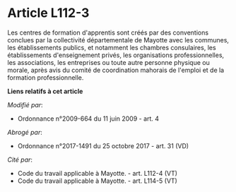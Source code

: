 # Article L112-3

Les centres de formation d'apprentis sont créés par des conventions conclues par la collectivité départementale de Mayotte
avec les communes, les établissements publics, et notamment les chambres consulaires, les établissements d'enseignement
privés, les organisations professionnelles, les associations, les entreprises ou toute autre personne physique ou morale,
après avis du comité de coordination mahorais de l'emploi et de la formation professionnelle.

**Liens relatifs à cet article**

_Modifié par_:

  - Ordonnance n°2009-664 du 11 juin 2009 - art. 4

_Abrogé par_:

  - Ordonnance n°2017-1491 du 25 octobre 2017 - art. 31 (VD)

_Cité par_:

  - Code du travail applicable à Mayotte. - art. L112-4 (VT)
  - Code du travail applicable à Mayotte. - art. L114-5 (VT)
